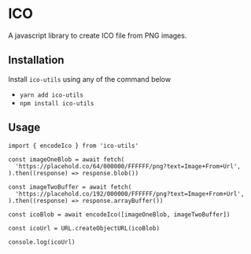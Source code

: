 # ICO

A javascript library to create ICO file from PNG images.

## Installation

Install `ico-utils` using any of the command below

- `yarn add ico-utils`
- `npm install ico-utils`

## Usage

```
import { encodeIco } from 'ico-utils'

const imageOneBlob = await fetch(
  'https://placehold.co/64/000000/FFFFFF/png?text=Image+From+Url',
).then((response) => response.blob())

const imageTwoBuffer = await fetch(
  'https://placehold.co/192/000000/FFFFFF/png?text=Image+From+Url',
).then((response) => response.arrayBuffer())

const icoBlob = await encodeIco([imageOneBlob, imageTwoBuffer])

const icoUrl = URL.createObjectURL(icoBlob)

console.log(icoUrl)
```
